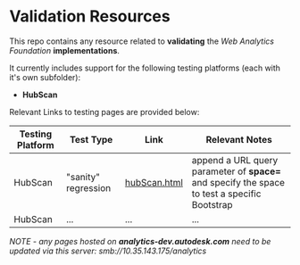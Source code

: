 # Validation Resources
This repo contains any resource related to **validating** the *Web Analytics Foundation* **implementations**.

It currently includes support for the following testing platforms (each with it's own subfolder):
* **HubScan**

Relevant Links to testing pages are provided below:

Testing Platform | Test Type | Link | Relevant Notes |
------------ | ------------- | ------------- | -------------  
HubScan | "sanity" regression | [hubScan.html](http://analytics-dev.autodesk.com/validation/hubScan.html?space=specify-here) | append a URL query parameter of **space=** and specify the space to test a specific Bootstrap
HubScan | ... | ... | ...

_NOTE - any pages hosted on **analytics-dev.autodesk.com** need to be updated via this server: smb://10.35.143.175/analytics_